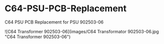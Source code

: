 # C64-PSU-PCB-Replacement
C64 PSU PCB Replacement for PSU 902503-06


![C64 Transformer 902503-06](images/C64 Transformator 902503-06.jpg "C64 Transformer 902503-06")
